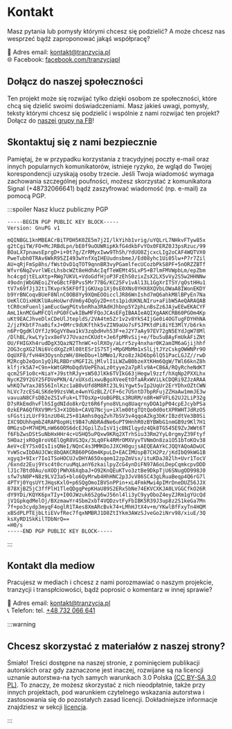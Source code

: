 # Kontakt

Masz pytania lub pomysły którymi chcesz się podzielić? A może chcesz nas wesprzeć bądź zaproponować jakąś współpracę?

📧 Adres email: [kontakt@tranzycja.pl](mailto:kontakt@tranzycja.pl)  
🌐 Facebook: [facebook.com/tranzycjapl](https://www.facebook.com/tranzycjapl/)  

## Dołącz do naszej społeczności

<script type="text/javascript" src="https://webform.statslive.info/ow/eyJpdiI6IkdnU2pPVWNwUmdPWFpTWURabENMaE1oMEpSMnBcL1B4Tkl1XC9GV21TMjBrTT0iLCJ2YWx1ZSI6InRzXC9XTXZhaUlXM3Q0SVpMdXRRWlBITlNFNmVFbDZLVXJuRHBaUFlibjE0PSIsIm1hYyI6ImVmYzRjOGIwNmVmNjcwODI4NWIzNDVkMmNiYTZlNGU2ZGIzMTVjMTFmNGU5ZWM1ODg2YzNjZTJmN2FhMjE0ZjcifQ=="></script>

Ten projekt może się rozwijać tylko dzięki osobom ze społeczności, które chcą się dzielić swoimi doświadczeniami. Masz jakieś uwagi, pomysły, teksty którymi chcesz się podzielić i wspólnie z nami rozwijać ten projekt? Dołącz do [naszej grupy na FB](https://www.facebook.com/groups/889108318556729)!

## Skontaktuj się z nami bezpiecznie

Pamiętaj, że w przypadku korzystania z tracydyjnej poczty e-mail oraz innych popularnych komunikatorów, istnieje ryzyko, że wgląd do Twojej korespondencji uzyskają osoby trzecie. Jeśli Twoja wiadomość wymaga zachowania szczególnej poufności, możesz skorzystać z komunikatora Signal (+48732066641) bądź zaszyfrować wiadomość (np. e-mail) za pomocą PGP.

:::spoiler Nasz klucz publiczny PGP

```
-----BEGIN PGP PUBLIC KEY BLOCK-----
Version: GnuPG v1

mQINBGL1knMBEACrBiTPDH5K0ZE5m7j2I/lkYihb1vrig/uYQLrL7NHkvFTyw85x
g2tCgiTW/FO+McJRBdLpn/bE0f9uOUWRipKkfG4dkbFvYOx0FERZ0J3psRzuc/99
BOaLX7pnawsEprgD+i+0t7g/ZrRMyxIww9ThSh/YdUO8ZjcxcLIg2oCAF4WQTVX0
PweTubh0TRAv6WkR95ZI493wYnfXqIHEUudnsbmeJ/Ed08yhc1Ui05lw+P7r7Zil
AU+qRjFmSp8hs/fWstOvD1qTOT9qnnBR3vyPGamlfecUCozbPkS8PF+5nORZZBTf
Wfvr6NqZvvrlWEcLhsbcWZt8eHdhAcIqfTeWEMt45LxP5+B7lmFMVWpbLm/epZbm
hc4cgdjtELaXtp+RWg7UKVL+VdoGdfHjoP3FzEhS0zixZsX2LX5vVy2S5w2HHNNw
49odnjWbGNEoiZYeGBctFBPvs5Mr77BG/KC25Fv1vAl13L1GgXrITSY/gOstHHu1
tV7x69fJj32tiTKvprk5KF0fIjGKUxp1Xj0sE0XNs0YHX8XQVbLOWaA8IWonEKDY
b9YrBNCoqvBUeF8NlnC0OB8Yy9XQmEOOicclJR86WnIshd7mQ6ahkM8lBPyEn7Na
UeKlCOixHUKlUAuHoUwrdVm6y4DqGy2D+nts1pidUKNLNIru+aFibW5AeQARAQAB
tCR0cmFuenljamEucGwgPGtvbnRha3RAdHJhbnp5Y2phLnBsZz6JAjwEEwEKACYF
AmL1knMCGwMFCQlnPG0FCwkIBwMFFQoJCAsEFgIBAAIeAQIXgAAKCRB60PGOm4Kp
uKt9EACJhveDlxCDeUlJtepldS/2VA4tm5Zr1v2v8YkS4IjGe0i4OGTugFDYHhNA
2/jzFKbtF7na0ifxJ+0Mrc9dUKfthk5vZIN9aUo7sFSJPKtdPi8iYE3MlY/b6rkn
n6PrQgdKlOYfJz9GgVY8wa1kV3zqbdHvh53F+eJ2Y7aAy97EV72gN5EYdJgW78Ml
/DlhBL/kwLYy1vx8eFVJ7UvaznCKUdt+Je6fpMRvSij+e/fbu5uBAyFmUkAFiZNt
OU/FHIGXh4rudDgX3QazN2ThnWC+olRXOy/aLrr5zy4nxhar0K2amIM6aGjijhhf
2OG3cgXG2lNi6VcdXgZzRl08tESr1S7STj+MpGMbMm1xSlLjtJYzCskgOWWNPr9O
OqUXF8/fvH4H3OysnbzWH/8HeDbu+lbMWo1/Rzo8zJkD6bp6lQ51PacLGJZ//rwD
M2Rcgb2eQon1yQ1RLRBDrsMGFI2LjMlvlIiLWZwB0bzeXtKHm6QgW/TWl66knZ8h
klfjrk5A7+C9n+kWtGRMoDqdVUePEhaLz0tyye2a7pRlv9A+CB6A/RQyRcheNdKT
qcm2SF1o0c+NiaY+J9sthRJy+sW50JlKk6TVIkG63jHegwl9zzf/hXqNp2PXXLhx
NycKZ9Y2GY25FDVePKN/4/xUXsdixwuBgoXVeeEtOfaARxWViLkCDQRi9ZJzARAA
whKQ7wYaxJ8556InlKzc1aB0vUfd8M8Rt23L9iYgwt5vIp2UqUr2ErYDhxOZtCWN
hLVc7zcES4LSKde99zsVWLe4wnYGzBLZ/CF+6c7USntD7bpRFujZZHaAw1mmJE3w
vavuaN8CFsDB2eZSIvFuk+LTTOsXp+UoBGPBLs3RURM/n8R+WFVFL62UJ2LiP32g
D7sRkEmdhvFlhSIgdNIdo8krQzt6R6fyno8VLnq8UaqrnyDOA1pP04cpEJcybPSa
0zkEPA6QfRXV9MrS3+X1Dbb+CAVQ7Ncju+iXlm00tgTQtQo0d0otXPRWHTJdRzO5
sFGstizLUrF91nzU04L25+81Amhs0qqZvh7bSV3v4qqoAZkg3bKrIBzdtVe3B0Si
IXC9DUhhqmbZ4RAP8opHit9B47uNbRAdNe6uPT9HnhR0zBYBWbG1nmGB9z9Kl7H1
0MGzsD+M7HEMLnW660OS6dcEJGpilZuIsV1jcBNIlqydz4Qk8TG545E9ZvJWWt6T
f6FbZwsDStSuNbHxHHr4c+U5HQ5uPQxw9KRq2XTrhSiu33Rm2YyL0rgmyZ39Ftyf
5HOazjxROg8roV6ElQgR8VG3Qx/3Lq0Fk4RMrOMXVyvTVNmOn8za1O51bToKOv38
AeV+cEY7Sx0IsIisQNeI/NQnC4s3MMKDoJJXCH0gujsAEQEAAYkCJQQYAQoADwUC
YvWScwIbDAUJCWc8bQAKCRB60PGOm4KpuLD+EACIMUspB7CH2Pz/jKdIbQ9kWG1B
xgyq3+9Ixr7Io1TSoHOCUJvDHYA65Oxqem12zpZmVsx/ituKDaJ82lh+Uvr1TocV
/6xndz2Euj9Ysc4t0cruuMqLanY6zkailpyZcG4ynDiFN97A6oLDepCqmkcpvDDD
lJ1c7Btd0Au/oXODjPWhX6XqbaJ+O92KnQEuKTvo3ztBe9DkpTjU6SNugOD998J0
sfw7sN0P+N8z9LV23aS+blo6QyMrwb4HhHNC2p3JvV86SC43gLRuaBeqp4Q6rG7l
4PTYj0YqsUYtJHqsKxlO+p6SQgOmoIBVSnPPin+xL4FmkMwi4pIMrDneDUZ56JJX
878XjBZ5jC3ffPlH1TleQDgqPepKHaU89S2ERx5bNe74EKVCXKJA0LVGGCfkO26R
dY9YDi/KQYK6pxTIy+I0OJWzuk6S2g6wJ56nl4li3yC9yyOboZ4eyZJRm1gYUcQd
jV1GpkqdMelOj/BXzmawYr4Sbm2xbT4VQDzvtFyFbIBK5R39J3up8z2S1keGa7Mn
7f+po3cydp3myqF4oglR1TAes8XmARcBvk74+LMhHJtX4v+m/YKwlBfFxyTn4HQM
xBSdPLPTEjbLtiEVvfRec7fqxNMBRJ1D8ZtIYkm3AWzSJveGo2iNrv98/xiuE/3Q
ksXyRD1SkKilTDbNrQ==
=H0/s
-----END PGP PUBLIC KEY BLOCK-----
```

:::

## Kontakt dla mediow

Pracujesz w mediach i chcesz z nami porozmawiać o naszym projekcie, tranzycji i transpłciowości, bądź poprosić o komentarz w innej sprawie?

📧 Adres email: [kontakt@tranzycja.pl](mailto:kontakt@tranzycja.pl)  
📞 Telefon: tel. [+48 732 066 641](tel:+48732066641)

:::warning

## Chcesz skorzystać z materiałów z naszej strony?

Śmiało! Treści dostępne na naszej stronie, z pominięciem publikacji autorskich oraz gdy zaznaczone jest inaczej, rozwijane są na licencji uznanie autorstwa-na tych samych warunkach 3.0 Polska [(CC BY-SA 3.0 PL)](https://creativecommons.org/licenses/by-sa/3.0/pl/). To znaczy, że możesz skorzystać z nich nieodpłatnie, także przy innych projektach, pod warunkiem czytelnego wskazania autorstwa i zastosowania się do pozostałych zasad licencji. Dokładniejsze informacje znajdziesz w sekcji [licencja](/wsparcie/licencja).

:::
